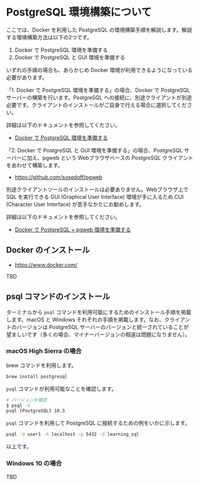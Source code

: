 # PostgreSQL 環境構築について

ここでは、Docker を利用した PostgreSQL の環境構築手順を解説します。解説する環境構築方法は以下の2つです。

1. Docker で PostgreSQL 環境を準備する
2. Docker で PostgreSQL と GUI 環境を準備する

いずれの手順の場合も、あらかじめ Docker 環境が利用できるようになっている必要があります。

「1. Docker で PostgreSQL 環境を準備する」の場合、Docker で PostgreSQL サーバーの構築を行います。PostgreSQL への接続に、別途クライアントが別途必要です。クライアントのインストールがご自身で行える場合に選択してください。

詳細は以下のドキュメントを参照してください。

- [Docker で PostgreSQL 環境を準備する](./docker-postgres.md)

「2. Docker で PostgreSQL と GUI 環境を準備する」の場合、PostgreSQL サーバーに加え、pgweb という Webブラウザベースの PostgreSQL クライアントをあわせて構築します。

- https://github.com/sosedoff/pgweb

別途クライアントツールのインストールは必要ありません。Webブラウザ上で SQL を実行できる GUI (Graphical User Interface) 環境が手に入るため CUI (Character User Interface) が苦手なかたにお勧めします。

詳細は以下のドキュメントを参照してください。

- [Docker で PostgreSQL + pgweb 環境を準備する](./docker-postgres-with-pgweb.md)

## Docker のインストール

- https://www.docker.com/

TBD

## psql コマンドのインストール

ターミナルから `psql` コマンドを利用可能にするためのインストール手順を掲載します。macOS と Windows それぞれの手順を掲載します。なお、クライアントのバージョンは PostgreSQL サーバーのバージョンと統一されていることが望ましいです（多くの場合、マイナーバージョンの相違は問題になりません）。

### macOS High Sierra の場合

brew コマンドを利用します。

```bash
brew install postgresql
```

`psql` コマンドが利用可能なことを確認します。

```bash
# バージョンを確認
$ psql -V
psql (PostgreSQL) 10.3
```

`psql` コマンドを利用して PostgreSQL に接続するための例をいかに示します。

```bash
psql -U user1 -h localhost -p 5432 -d learning_sql
```

以上です。

### Windows 10 の場合

TBD
